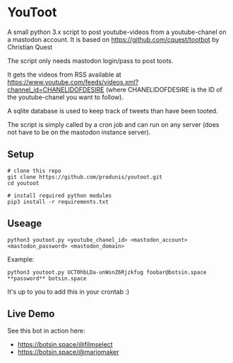 # YouToot

A small python 3.x script to post youtube-videos from a youtube-chanel on a mastodon account. 
It is based on https://github.com/cquest/tootbot by Christian Quest

The script only needs mastodon login/pass to post toots.

It gets the videos from RSS available at https://www.youtube.com/feeds/videos.xml?channel_id=CHANELIDOFDESIRE  (where CHANELIDOFDESIRE is the ID of the youtube-chanel you want to follow).

A sqlite database is used to keep track of tweets than have been tooted.

The script is simply called by a cron job and can run on any server (does not have to be on the mastodon instance server).

## Setup

```
# clone this repo
git clone https://github.com/produnis/youtoot.git
cd youtoot

# install required python modules
pip3 install -r requirements.txt
```

## Useage

`python3 youtoot.py <youtube_chanel_id> <mastodon_account> <mastodon_password> <mastodon_domain>`

Example:

`python3 youtoot.py UCT0hbLDa-unWsnZ6Rjzkfug foobar@botsin.space **password** botsin.space`

It's up to you to add this in your crontab :)

## Live Demo
See this bot in action here:
* https://botsin.space/@filmselect
* https://botsin.space/@mariomaker

